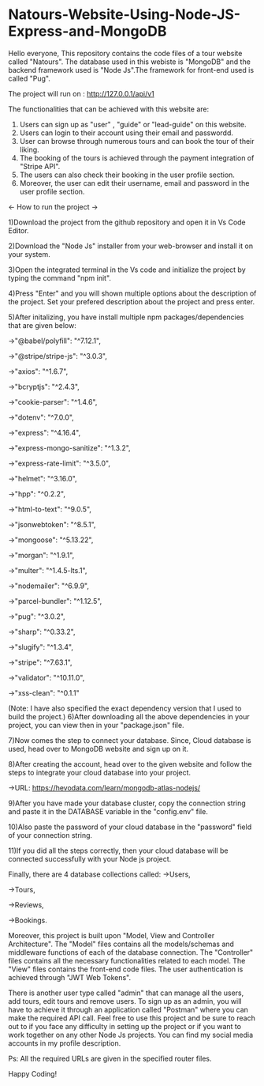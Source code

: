 # Natours-Website-Using-Node-JS-Express-and-MongoDB
Hello everyone,
This repository contains the code files of a tour website called "Natours". The database used in this webiste is "MongoDB" and the backend framework used is "Node Js".The framework for front-end used is called "Pug".

The project will run on : http://127.0.0.1/api/v1

The functionalities that can be achieved with this website are:
1) Users can sign up as "user" , "guide" or "lead-guide" on this website.
2) Users can login to their account using their email and passwordd.
3) User can browse through numerous tours and can book the tour of their liking.
4) The booking of the tours is achieved through the payment integration of "Stripe API".
5) The users can also check their booking in the user profile section.
6) Moreover, the user can edit their username, email and password in the user profile section.

<- How to run the project ->

1)Download the project from the github repository and open it in Vs Code Editor.

2)Download the "Node Js" installer from your web-browser and install it on your system.

3)Open the integrated terminal in the Vs code and initialize the project by typing the command "npm init".

4)Press "Enter" and you will shown multiple options about the description of the project. Set your prefered description about the project and press enter.

5)After initalizing, you have install multiple npm packages/dependencies that are given below:

  ->"@babel/polyfill": "^7.12.1",
  
  ->"@stripe/stripe-js": "^3.0.3",
  
  ->"axios": "^1.6.7",
  
  ->"bcryptjs": "^2.4.3",
  
  ->"cookie-parser": "^1.4.6",
  
  ->"dotenv": "^7.0.0",
  
  ->"express": "^4.16.4",
  
  ->"express-mongo-sanitize": "^1.3.2",
  
  ->"express-rate-limit": "^3.5.0",
  
  ->"helmet": "^3.16.0",
  
  ->"hpp": "^0.2.2",
  
  ->"html-to-text": "^9.0.5",
  
  ->"jsonwebtoken": "^8.5.1",
  
  ->"mongoose": "^5.13.22",
  
  ->"morgan": "^1.9.1",
  
  ->"multer": "^1.4.5-lts.1",
  
  ->"nodemailer": "^6.9.9",
  
  ->"parcel-bundler": "^1.12.5",
  
  ->"pug": "^3.0.2",
  
  ->"sharp": "^0.33.2",
  
  ->"slugify": "^1.3.4",
  
  ->"stripe": "^7.63.1",
  
  ->"validator": "^10.11.0",
  
  ->"xss-clean": "^0.1.1"
  
  (Note: I have also specified the exact dependency version that I used to build the project.)
6)After downloading all the above dependencies in your project, you can view then in your "package.json" file.

7)Now comes the step to connect your database. Since, Cloud database is used, head over to MongoDB website and sign up on it.

8)After creating the account, head over to the given website and follow the steps to integrate your cloud database into your project.
  
  ->URL: https://hevodata.com/learn/mongodb-atlas-nodejs/

9)After you have made your database cluster, copy the connection string and paste it in the DATABASE variable in the "config.env" file.

10)Also paste the password of your cloud database in the "password" field of your connection string.

11)If you did all the steps correctly, then your cloud database will be connected successfully with your Node js project.

Finally, there are 4 database collections called:
->Users,

->Tours,

->Reviews,

->Bookings.

Moreover, this project is built upon "Model, View and Controller Architecture". The "Model" files contains all the models/schemas and middleware functions of each of the database connection. The "Controller" files contains all the necessary functionalities related to each model. The "View" files contains the front-end code files. The user authentication is achieved through "JWT Web Tokens".

There is another user type called "admin" that can manage all the users, add tours, edit tours and remove users. To sign up as an admin, you will have to achieve it through an application called "Postman" where you can make the required API call.
Feel free to use this project and be sure to reach out to if you face any difficulty in setting up the project or if you want to work together on any other Node Js projects.
You can find my social media accounts in my profile description.

Ps: All the required URLs are given in the specified router files.

Happy Coding!
